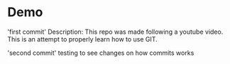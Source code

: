 # Demo

'first commit'
Description: This repo was made following a youtube video. This is an attempt to properly learn how to use GIT.

'second commit'
testing to see changes on how commits works
